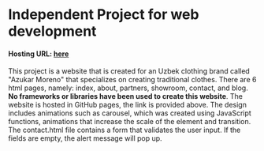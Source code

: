 # Independent Project for web development
#### Hosting URL: [here](https://melpally.github.io/malika-s-project/) ####

This project is a website that is created for an Uzbek clothing brand called "Azukar Moreno" that specializes on creating traditional clothes. There are 6 html pages, namely: index, about, partners, showroom, contact, and blog. **No frameworks or libraries have been used to create this website**. The website is hosted in GitHub pages, the link is provided above. The design includes animations such as carousel, which was created using JavaScript functions, animations that increase the scale of the element and transition. The contact.html file contains a form that validates the user input. If the fields are empty, the alert message will pop up. 
